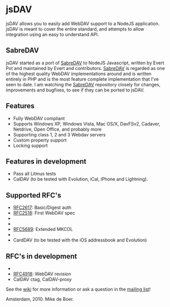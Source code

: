 # jsDAV

jsDAV allows you to easily add WebDAV support to a NodeJS application.
jsDAV is meant to cover the entire standard, and attempts to allow integration using an easy to understand API.

## SabreDAV
jsDAV started as a port of [SabreDAV] to NodeJS Javascript, written by Evert Pot
and maintained by Evert and contributors.
[SabreDAV] is regarded as one of the highest quality WebDAV implementations around
and is written entirely in PHP and is the most feature complete implementation
that I've seen to date. I am watching the [SabreDAV] repository closely for changes,
improvements and bugfixes, to see if they can be ported to jsDAV.

## Features

 * Fully WebDAV compliant
 * Supports Windows XP, Windows Vista, Mac OS/X, DavFSv2, Cadaver, Netdrive, Open Office, and probably more
 * Supporting class 1, 2 and 3 Webdav servers
 * Custom property support
 * Locking support

## Features in development

 * Pass all Litmus tests
 * CalDAV (to be tested with Evolution, iCal, iPhone and Lightning).

## Supported RFC's

 * [RFC2617]: Basic/Digest auth
 * [RFC2518]: First WebDAV spec
 * [RFC4709]: [DavMount]
 * [RFC5397]: current-user-principal
 * [RFC5689]: Extended MKCOL
 * [RFC3744]: ACL
 * CardDAV (to be tested with the iOS addressbook and Evolution)

## RFC's in development

 * [RFC4791]: CalDAV
 * [RFC4918]: WebDAV revision
 * CalDAV ctag, CalDAV-proxy

[SabreDAV]: http://code.google.com/p/sabredav/
[RFC2617]: http://www.ietf.org/rfc/rfc2617.txt
[RFC2518]: http://www.ietf.org/rfc/rfc2518.txt
[RFC3744]: http://www.ietf.org/rfc/rfc3744.txt
[RFC4709]: http://www.ietf.org/rfc/rfc4709.txt
[DavMount]: http://code.google.com/p/sabredav/wiki/DavMount
[RFC4791]: http://www.ietf.org/rfc/rfc4791.txt
[RFC4918]: http://www.ietf.org/rfc/rfc4918.txt
[RFC5397]: http://www.ietf.org/rfc/rfc5689.txt
[RFC5689]: http://www.ietf.org/rfc/rfc5689.txt

See the [wiki](https://github.com/mikedeboer/jsDAV/wiki) for more information or
ask a question in the [mailing list](https://groups.google.com/d/forum/jsdav)!


Amsterdam, 2010. Mike de Boer.
